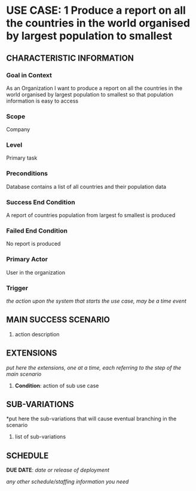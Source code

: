 # USE CASE: 1  Produce a report on all the countries in the world organised by largest population to smallest

## CHARACTERISTIC INFORMATION

### Goal in Context

As an Organization I want to produce a report on all the countries in the world organised by largest population to smallest so that population information is easy to access

### Scope

Company

### Level

Primary task

### Preconditions

Database contains a list of all countries and their population data

### Success End Condition

A report of countries population from largest fo smallest is produced

### Failed End Condition

No report is produced

### Primary Actor

User in the organization

### Trigger

*the action upon the system that starts the use case, may be a time event*

## MAIN SUCCESS SCENARIO



1. action description

## EXTENSIONS

*put here the extensions, one at a time, each referring to the step of the main scenario*

1. **Condition**: action of sub use case

## SUB-VARIATIONS

*put here the sub-variations that will cause eventual branching in the scenario

1. list of sub-variations

## SCHEDULE

**DUE DATE**: *date or release of deployment*

*any other schedule/staffing information you need*